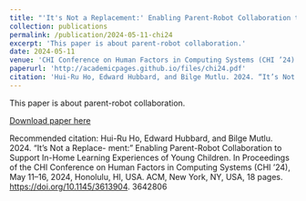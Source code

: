 ```yaml
---
title: "'It's Not a Replacement:' Enabling Parent-Robot Collaboration to Support In-Home Learning Experiences of Young Children"
collection: publications
permalink: /publication/2024-05-11-chi24
excerpt: 'This paper is about parent-robot collaboration.'
date: 2024-05-11
venue: 'CHI Conference on Human Factors in Computing Systems (CHI ’24)'
paperurl: 'http://academicpages.github.io/files/chi24.pdf'
citation: 'Hui-Ru Ho, Edward Hubbard, and Bilge Mutlu. 2024. “It’s Not a Replace- ment:” Enabling Parent-Robot Collaboration to Support In-Home Learning Experiences of Young Children. In Proceedings of the CHI Conference on Human Factors in Computing Systems (CHI ’24), May 11–16, 2024, Honolulu, HI, USA. ACM, New York, NY, USA, 18 pages. https://doi.org/10.1145/3613904. 3642806'
---
```

This paper is about parent-robot collaboration.

[Download paper here](http://academicpages.github.io/files/chi24.pdf)

Recommended citation: Hui-Ru Ho, Edward Hubbard, and Bilge Mutlu. 2024. “It’s Not a Replace- ment:” Enabling Parent-Robot Collaboration to Support In-Home Learning Experiences of Young Children. In Proceedings of the CHI Conference on Human Factors in Computing Systems (CHI ’24), May 11–16, 2024, Honolulu, HI, USA. ACM, New York, NY, USA, 18 pages. https://doi.org/10.1145/3613904. 3642806